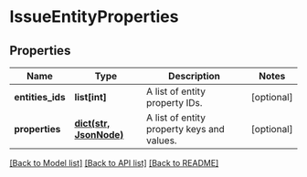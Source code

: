 # IssueEntityProperties

## Properties
Name | Type | Description | Notes
------------ | ------------- | ------------- | -------------
**entities_ids** | **list[int]** | A list of entity property IDs. | [optional] 
**properties** | [**dict(str, JsonNode)**](JsonNode.md) | A list of entity property keys and values. | [optional] 

[[Back to Model list]](../README.md#documentation-for-models) [[Back to API list]](../README.md#documentation-for-api-endpoints) [[Back to README]](../README.md)

